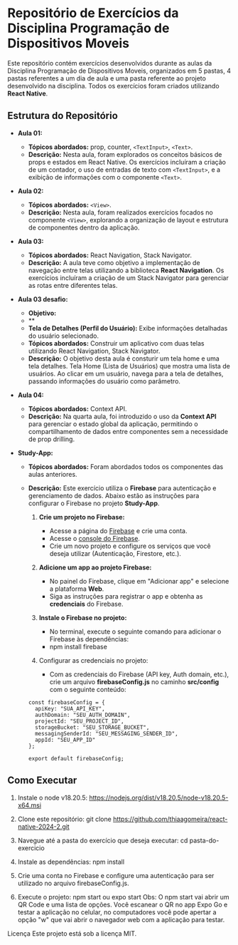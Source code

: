 # Repositório de Exercícios da Disciplina Programação de Dispositivos Moveis

Este repositório contém exercícios desenvolvidos durante as aulas da Disciplina Programação de Dispositivos Moveis, organizados em 5 pastas, 4 pastas referentes a um dia de aula e uma pasta referente ao projeto desenvolvido na disciplina. Todos os exercícios foram criados utilizando **React Native**.

## Estrutura do Repositório

- **Aula 01:**
  - **Tópicos abordados:** prop, counter, `<TextInput>`, `<Text>`.
  - **Descrição:** Nesta aula, foram explorados os conceitos básicos de props e estados em React Native. Os exercícios incluíram a criação de um contador, o uso de entradas de texto com `<TextInput>`, e a exibição de informações com o componente `<Text>`.

- **Aula 02:**
  - **Tópicos abordados:** `<View>`.
  - **Descrição:** Nesta aula, foram realizados exercícios focados no componente `<View>`, explorando a organização de layout e estrutura de componentes dentro da aplicação.

- **Aula 03:**
  - **Tópicos abordados:** React Navigation, Stack Navigator.
  - **Descrição:** A aula teve como objetivo a implementação de navegação entre telas utilizando a biblioteca **React Navigation**. Os exercícios incluíram a criação de um Stack Navigator para gerenciar as rotas entre diferentes telas.

- **Aula 03 desafio:**
  - **Objetivo:** 
  - **
  - **Tela de Detalhes (Perfil do Usuário):** Exibe informações detalhadas do usuário selecionado.
  - **Tópicos abordados:** Construir um aplicativo com duas telas utilizando React Navigation, Stack Navigator.
  - **Descrição:** O objetivo desta aula é consturir um tela home e uma tela detalhes. Tela Home (Lista de Usuários) que mostra uma lista de usuários. Ao clicar em um usuário, navega para a tela de detalhes, passando informações do usuário como parâmetro.

- **Aula 04:**
  - **Tópicos abordados:** Context API.
  - **Descrição:** Na quarta aula, foi introduzido o uso da **Context API** para gerenciar o estado global da aplicação, permitindo o compartilhamento de dados entre componentes sem a necessidade de prop drilling.

- **Study-App:**
  - **Tópicos abordados:** Foram abordados todos os componentes das aulas anteriores.
  - **Descrição:** Este exercício utiliza o **Firebase** para autenticação e gerenciamento de dados. Abaixo estão as instruções para configurar o Firebase no projeto **Study-App**.
      1. **Crie um projeto no Firebase:**
         - Acesse a página do [Firebase](https://firebase.google.com/) e crie uma conta.
         - Acesse o [console do Firebase](https://console.firebase.google.com/).
         - Crie um novo projeto e configure os serviços que você deseja utilizar (Autenticação, Firestore, etc.).

      3. **Adicione um app ao projeto Firebase:**
         - No painel do Firebase, clique em "Adicionar app" e selecione a plataforma **Web**.
         - Siga as instruções para registrar o app e obtenha as **credenciais** do Firebase.

      4. **Instale o Firebase no projeto:**
         - No terminal, execute o seguinte comando para adicionar o Firebase às dependências:
         - npm install firebase

      5. Configurar as credenciais no projeto:
         - Com as credenciais do Firebase (API key, Auth domain, etc.), crie um arquivo **firebaseConfig.js** no caminho **src/config** com o seguinte conteúdo:
      
        const firebaseConfig = {
          apiKey: "SUA_API_KEY",
          authDomain: "SEU_AUTH_DOMAIN",
          projectId: "SEU_PROJECT_ID",
          storageBucket: "SEU_STORAGE_BUCKET",
          messagingSenderId: "SEU_MESSAGING_SENDER_ID",
          appId: "SEU_APP_ID"
        };
        
        export default firebaseConfig;


## Como Executar

1. Instale o node v18.20.5:
   https://nodejs.org/dist/v18.20.5/node-v18.20.5-x64.msi
   
3. Clone este repositório:
   git clone https://github.com/thiaagomeira/react-native-2024-2.git

4. Navegue até a pasta do exercício que deseja executar:
   cd pasta-do-exercicio

5. Instale as dependências:
   npm install

6. Crie uma conta no Firebase e configure uma autenticação para ser utilizado no arquivo firebaseConfig.js.

7. Execute o projeto:
   npm start ou expo start
   Obs: O npm start vai abrir um QR Code e uma lista de opções. Você escanear o QR no app Expo Go e testar a aplicação no celular, no computadores você pode apertar a opção "w" que vai abrir o navegador web com a     aplicação para testar.

Licença
Este projeto está sob a licença MIT.
